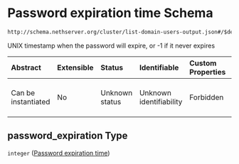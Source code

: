 # Password expiration time Schema

```txt
http://schema.nethserver.org/cluster/list-domain-users-output.json#/$defs/user/properties/password_expiration
```

UNIX timestamp when the password will expire, or -1 if it never expires

| Abstract            | Extensible | Status         | Identifiable            | Custom Properties | Additional Properties | Access Restrictions | Defined In                                                                                      |
| :------------------ | :--------- | :------------- | :---------------------- | :---------------- | :-------------------- | :------------------ | :---------------------------------------------------------------------------------------------- |
| Can be instantiated | No         | Unknown status | Unknown identifiability | Forbidden         | Allowed               | none                | [list-domain-users-output.json\*](cluster/list-domain-users-output.json "open original schema") |

## password\_expiration Type

`integer` ([Password expiration time](list-domain-users-output-defs-a-user-descriptor-properties-password-expiration-time.md))
